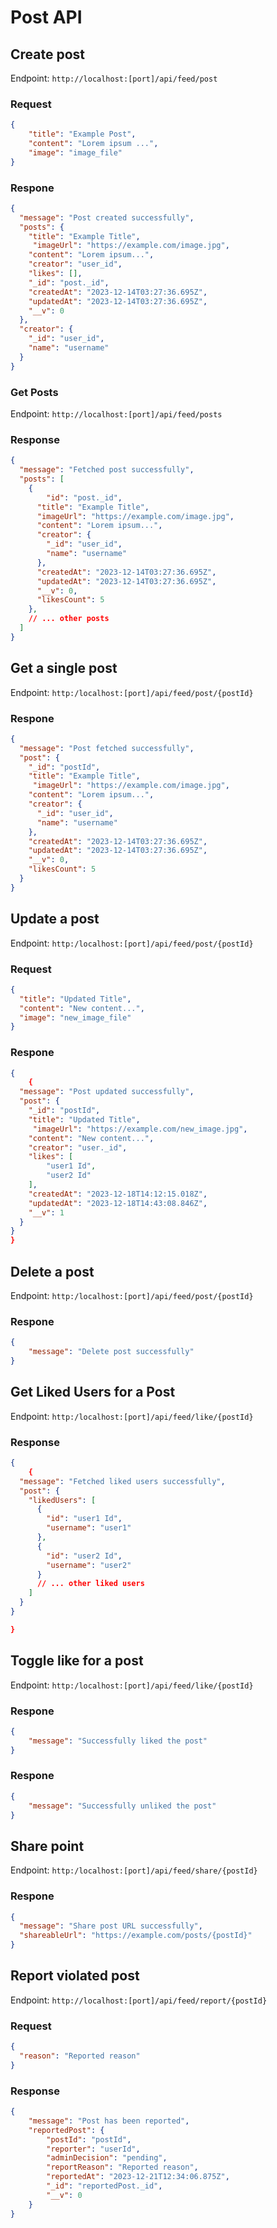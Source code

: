 # Post API

## Create post

Endpoint: `http://localhost:[port]/api/feed/post`

### Request

```json
{
    "title": "Example Post",
    "content": "Lorem ipsum ...",
    "image": "image_file"
}
```

### Respone
```json
{
  "message": "Post created successfully",
  "posts": {
    "title": "Example Title",
     "imageUrl": "https://example.com/image.jpg",
    "content": "Lorem ipsum...",
    "creator": "user_id",
    "likes": [],
    "_id": "post._id",
    "createdAt": "2023-12-14T03:27:36.695Z",
    "updatedAt": "2023-12-14T03:27:36.695Z",
    "__v": 0
  },
  "creator": {
    "_id": "user_id",
    "name": "username"
  }
}
```

### Get Posts
Endpoint: `http://localhost:[port]/api/feed/posts`

### Response
```json 
{
  "message": "Fetched post successfully",
  "posts": [
    {
        "id": "post._id",
      "title": "Example Title",
      "imageUrl": "https://example.com/image.jpg",
      "content": "Lorem ipsum...",
      "creator": {
        "_id": "user_id",
        "name": "username"
      },
      "createdAt": "2023-12-14T03:27:36.695Z",
      "updatedAt": "2023-12-14T03:27:36.695Z",
      "__v": 0,
      "likesCount": 5
    },
    // ... other posts
  ]
}
```

## Get a single post

Endpoint: `http:/localhost:[port]/api/feed/post/{postId}`

### Respone
```json
{
  "message": "Post fetched successfully",
  "post": {
    "_id": "postId",
    "title": "Example Title",
     "imageUrl": "https://example.com/image.jpg",
    "content": "Lorem ipsum...",
    "creator": {
      "_id": "user_id",
      "name": "username"
    },
    "createdAt": "2023-12-14T03:27:36.695Z",
    "updatedAt": "2023-12-14T03:27:36.695Z",
    "__v": 0,
    "likesCount": 5
  }
}

```

## Update a post
Endpoint: `http:/localhost:[port]/api/feed/post/{postId}`

### Request 

```json
{
  "title": "Updated Title",
  "content": "New content...",
  "image": "new_image_file"
}
```

### Respone

```json
{
    {
  "message": "Post updated successfully",
  "post": {
    "_id": "postId",
    "title": "Updated Title",
     "imageUrl": "https://example.com/new_image.jpg",
    "content": "New content...",
    "creator": "user._id",
    "likes": [
        "user1 Id",
        "user2 Id"
    ],
    "createdAt": "2023-12-18T14:12:15.018Z",
    "updatedAt": "2023-12-18T14:43:08.846Z",
    "__v": 1
  }
}
}
```

## Delete a post
Endpoint: `http:/localhost:[port]/api/feed/post/{postId}`

### Respone

```json
{
    "message": "Delete post successfully"
}
```

## Get Liked Users for a Post

Endpoint: `http:/localhost:[port]/api/feed/like/{postId}`

### Response

```json 
{
    {
  "message": "Fetched liked users successfully",
  "post": {
    "likedUsers": [
      {
        "id": "user1 Id",
        "username": "user1"
      },
      {
        "id": "user2 Id",
        "username": "user2"
      }
      // ... other liked users
    ]
  }
}

}
```

## Toggle like for a post
Endpoint: `http:/localhost:[port]/api/feed/like/{postId}`

### Respone
```json
{
    "message": "Successfully liked the post"
}
```

### Respone
```json
{
    "message": "Successfully unliked the post"
}
```

## Share point
Endpoint: `http:/localhost:[port]/api/feed/share/{postId}`

### Respone
```json
{
  "message": "Share post URL successfully",
  "shareableUrl": "https://example.com/posts/{postId}"
}
```

## Report violated post
Endpoint: `http://localhost:[port]/api/feed/report/{postId}`

### Request
```json
{
  "reason": "Reported reason"
}
```

### Response
```json
{
    "message": "Post has been reported",
    "reportedPost": {
        "postId": "postId",
        "reporter": "userId",
        "adminDecision": "pending",
        "reportReason": "Reported reason",
        "reportedAt": "2023-12-21T12:34:06.875Z",
        "_id": "reportedPost._id",
        "__v": 0
    }
}

